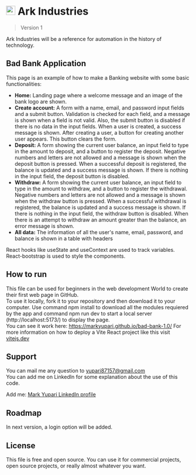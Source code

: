 <h1><img src="./public/favicon2.ico" alt="personal logo" width=25> Ark Industries</h1>

> Version 1

Ark Industries will be a reference for automation in the history of technology.

## Bad Bank Application

This page is an example of how to make a Banking website with some basic functionalities:

<ul>
  <li><strong>Home:</strong> Landing page where a welcome message and an image of the bank logo are shown.</li>
  <li><strong>Create account:</strong> A form with a name, email, and password input fields and a submit button. Validation is checked for each field, and a message is shown when a field is not valid. Also, the submit button is disabled if there is no data in the input fields. When a user is created, a success message is shown. After creating a user, a button for creating another user appears. This button clears the form.</li>
  <li><strong>Deposit:</strong> A form showing the current user balance, an input field to type in the amount to deposit, and a button to register the deposit. Negative numbers and letters are not allowed and a message is shown when the deposit button is pressed. When a successful deposit is registered, the balance is updated and a success message is shown. If there is nothing in the input field, the deposit button is disabled.</li>
  <li><strong>Withdraw:</strong> A form showing the current user balance, an input field to type in the amount to withdraw, and a button to register the withdrawal. Negative numbers and letters are not allowed and a message is shown when the withdraw button is pressed. When a successful withdrawal is registered, the balance is updated and a success message is shown. If there is nothing in the input field, the withdraw button is disabled. When there is an attempt to withdraw an amount greater than the balance, an error message is shown.</li>
  <li><strong>All data:</strong> The information of all the user's name, email, password, and balance is shown in a table with headers</li>
</ul>
React hooks like useState and useContext are used to track variables.  
React-bootstrap is used to style the components.

## How to run

This file can be used for beginners in the web development World to create their first web page in GitHub.  
To use it locally, fork it to your repository and then download it to your computer. Use command npm install to download all the modules requiered by the app and command npm run dev to start a local server (http://localhost:5173/) to display the page.  
You can see it work here: <a href="https://markyupari.github.io/bad-bank-1.0/" target="_blank">https://markyupari.github.io/bad-bank-1.0/</a>
For more information on how to deploy a Vite React project like this visit <a href="https://vitejs.dev/guide/#scaffolding-your-first-vite-project" target="_blank">vitejs.dev</a>

## Support

You can mail me any question to yupari87157@gmail.com  
You can add me on LinkedIn for some explanation about the use of this code.

<p>Add me: <a href="https://www.linkedin.com/in/markyupariruiz/" target="_blank">Mark Yupari LinkedIn profile</a></p>

## Roadmap

In next version, a login option will be added.

## License

This file is free and open source. You can use it for commercial projects, open source projects, or really almost whatever you want.
